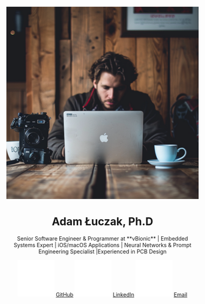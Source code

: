 ![img-full-width:mypic.png](./images/pic.png)


# <center> Adam Łuczak, Ph.D

<center> Senior Software Engineer & Programmer at **vBionic** | Embedded Systems Expert | iOS/macOS Applications | Neural Networks & Prompt Engineering Specialist |Experienced in PCB Design

![img-icon:GitHub_icon](./icons/social_media_white/Github_white.svg) [GitHub](https://github.com/AdamLuczak)
![img-icon:LinkedIN_icon](./icons/social_media_white/LinkedIN_white.svg) [LinkedIn](https://www.linkedin.com/in/adamłuczak)
![img-icon:Outlook_icon](./icons/social_media_white/Outlook_white.svg) [Email](mailto:adam.luczak@outlook.com) 
